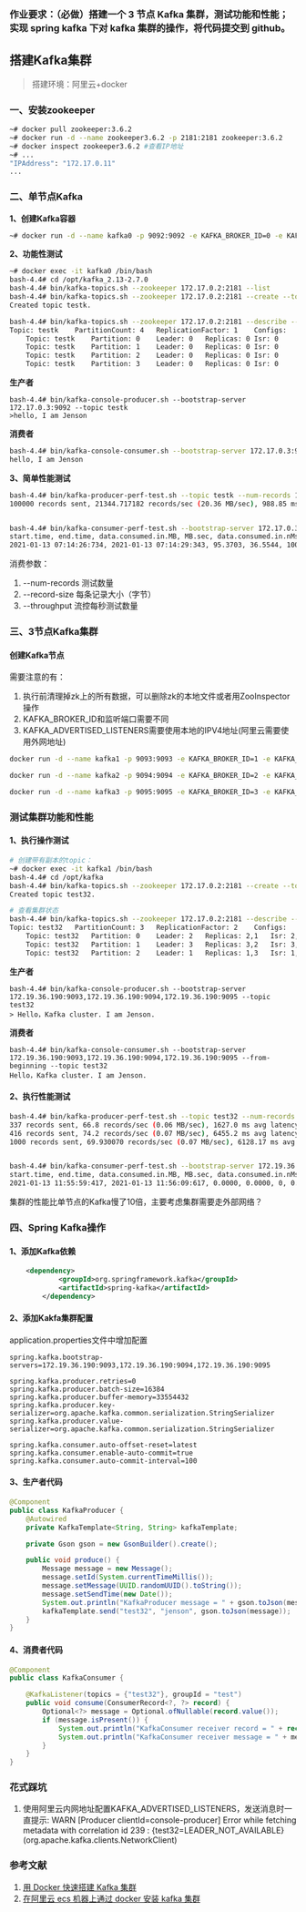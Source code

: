 ### 作业要求：（必做）搭建一个 3 节点 Kafka 集群，测试功能和性能；实现 spring kafka 下对 kafka 集群的操作，将代码提交到 github。

## 搭建Kafka集群

> 搭建环境：阿里云+docker

### 一、安装zookeeper
```sh
~# docker pull zookeeper:3.6.2
~# docker run -d --name zookeeper3.6.2 -p 2181:2181 zookeeper:3.6.2
~# docker inspect zookeeper3.6.2 #查看IP地址
~# ...
"IPAddress": "172.17.0.11"
...
```

### 二、单节点Kafka
**1、创建Kafka容器**

```sh
~# docker run -d --name kafka0 -p 9092:9092 -e KAFKA_BROKER_ID=0 -e KAFKA_ZOOKEEPER_CONNECT=172.17.0.2:2181 -e KAFKA_ADVERTISED_LISTENERS=PLAINTEXT://172.17.0.3:9092 -e KAFKA_LISTENERS=PLAINTEXT://172.17.0.3:9092 -e  KAFKA_HEAP_OPTS="-Xms256M -Xmx256M"  -t wurstmeister/kafka
```

**2、功能性测试**

```sh
~# docker exec -it kafka0 /bin/bash
bash-4.4# cd /opt/kafka_2.13-2.7.0
bash-4.4# bin/kafka-topics.sh --zookeeper 172.17.0.2:2181 --list
bash-4.4# bin/kafka-topics.sh --zookeeper 172.17.0.2:2181 --create --topic testk --partitions 4 --replication-factor 1
Created topic testk.

bash-4.4# bin/kafka-topics.sh --zookeeper 172.17.0.2:2181 --describe --topic testk
Topic: testk	PartitionCount: 4	ReplicationFactor: 1	Configs: 
	Topic: testk	Partition: 0	Leader: 0	Replicas: 0	Isr: 0
	Topic: testk	Partition: 1	Leader: 0	Replicas: 0	Isr: 0
	Topic: testk	Partition: 2	Leader: 0	Replicas: 0	Isr: 0
	Topic: testk	Partition: 3	Leader: 0	Replicas: 0	Isr: 0
```

**生产者**

```
bash-4.4# bin/kafka-console-producer.sh --bootstrap-server 172.17.0.3:9092 --topic testk
>hello, I am Jenson
```

**消费者**

```sh
bash-4.4# bin/kafka-console-consumer.sh --bootstrap-server 172.17.0.3:9092 --from-beginning --topic testk
hello, I am Jenson
```

**3、简单性能测试**
```sh
bash-4.4# bin/kafka-producer-perf-test.sh --topic testk --num-records 100000 --record-size 1000 --throughput 100000 --producer-props bootstrap.servers=172.17.0.3:9092
100000 records sent, 21344.717182 records/sec (20.36 MB/sec), 988.85 ms avg latency, 1550.00 ms max latency, 1018 ms 50th, 1432 ms 95th, 1513 ms 99th, 1548 ms 99.9th.


bash-4.4# bin/kafka-consumer-perf-test.sh --bootstrap-server 172.17.0.3:9092 --topic testk --fetch-size 1048576 --messages 100000 --threads 1
start.time, end.time, data.consumed.in.MB, MB.sec, data.consumed.in.nMsg, nMsg.sec, rebalance.time.ms, fetch.time.ms, fetch.MB.sec, fetch.nMsg.sec
2021-01-13 07:14:26:734, 2021-01-13 07:14:29:343, 95.3703, 36.5544, 100010, 38332.6945, 1610522067734, -1610522065125, -0.0000, -0.0001
```

消费参数：
1. --num-records 测试数量
2. --record-size 每条记录大小（字节）
3. --throughput 流控每秒测试数量


### 三、3节点Kafka集群

#### 创建Kafka节点

需要注意的有：
1. 执行前清理掉zk上的所有数据，可以删除zk的本地文件或者用ZooInspector操作 
2. KAFKA_BROKER_ID和监听端口需要不同
3. KAFKA_ADVERTISED_LISTENERS需要使用本地的IPV4地址(阿里云需要使用外网地址)

```sh
docker run -d --name kafka1 -p 9093:9093 -e KAFKA_BROKER_ID=1 -e KAFKA_ZOOKEEPER_CONNECT=172.17.0.2:2181 -e KAFKA_ADVERTISED_LISTENERS=PLAINTEXT://172.19.36.190:9093 -e KAFKA_LISTENERS=PLAINTEXT://0.0.0.0:9093 -e KAFKA_NUM_PARTITIONS=3 -e KAFKA_DEFAULT_REPLICATION_FACTOR=2 -e  KAFKA_HEAP_OPTS="-Xms256M -Xmx256M" -t wurstmeister/kafka

docker run -d --name kafka2 -p 9094:9094 -e KAFKA_BROKER_ID=2 -e KAFKA_ZOOKEEPER_CONNECT=172.17.0.2:2181 -e KAFKA_ADVERTISED_LISTENERS=PLAINTEXT://172.19.36.190:9094 -e KAFKA_LISTENERS=PLAINTEXT://0.0.0.0:9094 -e KAFKA_NUM_PARTITIONS=3 -e KAFKA_DEFAULT_REPLICATION_FACTOR=2 -e  KAFKA_HEAP_OPTS="-Xms256M -Xmx256M" -t wurstmeister/kafka

docker run -d --name kafka3 -p 9095:9095 -e KAFKA_BROKER_ID=3 -e KAFKA_ZOOKEEPER_CONNECT=172.17.0.2:2181 -e KAFKA_ADVERTISED_LISTENERS=PLAINTEXT://172.19.36.190:9095 -e KAFKA_LISTENERS=PLAINTEXT://0.0.0.0:9095 -e KAFKA_NUM_PARTITIONS=3 -e KAFKA_DEFAULT_REPLICATION_FACTOR=2 -e  KAFKA_HEAP_OPTS="-Xms256M -Xmx256M" -t wurstmeister/kafka
```

### 测试集群功能和性能

#### 1、执行操作测试
```sh
# 创建带有副本的topic：
~# docker exec -it kafka1 /bin/bash
bash-4.4# cd /opt/kafka
bash-4.4# bin/kafka-topics.sh --zookeeper 172.17.0.2:2181 --create --topic test32 --partitions 3 --replication-factor 2
Created topic test32.

# 查看集群状态
bash-4.4# bin/kafka-topics.sh --zookeeper 172.17.0.2:2181 --describe --topic test32
Topic: test32	PartitionCount: 3	ReplicationFactor: 2	Configs: 
	Topic: test32	Partition: 0	Leader: 2	Replicas: 2,1	Isr: 2,1
	Topic: test32	Partition: 1	Leader: 3	Replicas: 3,2	Isr: 3,2
	Topic: test32	Partition: 2	Leader: 1	Replicas: 1,3	Isr: 1,3
```

**生产者**
```
bash-4.4# bin/kafka-console-producer.sh --bootstrap-server 172.19.36.190:9093,172.19.36.190:9094,172.19.36.190:9095 --topic test32
> Hello，Kafka cluster. I am Jenson.
```

**消费者**
```
bash-4.4# bin/kafka-console-consumer.sh --bootstrap-server 172.19.36.190:9093,172.19.36.190:9094,172.19.36.190:9095 --from-beginning --topic test32
Hello，Kafka cluster. I am Jenson.
```

#### 2、执行性能测试
```sh
bash-4.4# bin/kafka-producer-perf-test.sh --topic test32 --num-records 1000 --record-size 1000 --throughput 1000 --producer-props bootstrap.servers=172.19.36.190:9093,172.19.36.190:9094,172.19.36.190:9095
337 records sent, 66.8 records/sec (0.06 MB/sec), 1627.0 ms avg latency, 4218.0 ms max latency.
416 records sent, 74.2 records/sec (0.07 MB/sec), 6455.2 ms avg latency, 9756.0 ms max latency.
1000 records sent, 69.930070 records/sec (0.07 MB/sec), 6128.17 ms avg latency, 13304.00 ms max latency, 5931 ms 50th, 12862 ms 95th, 13296 ms 99th, 13304 ms 99.9th.


bash-4.4# bin/kafka-consumer-perf-test.sh --bootstrap-server 172.19.36.190:9093,172.19.36.190:9094,172.19.36.190:9095 --topic test32 --fetch-size 1048576 --messages 10000 --threads 1
start.time, end.time, data.consumed.in.MB, MB.sec, data.consumed.in.nMsg, nMsg.sec, rebalance.time.ms, fetch.time.ms, fetch.MB.sec, fetch.nMsg.sec
2021-01-13 11:55:59:417, 2021-01-13 11:56:09:617, 0.0000, 0.0000, 0, 0.0000, 1610538960342, -1610538950142, -0.0000, -0.0000
```

集群的性能比单节点的Kafka慢了10倍，主要考虑集群需要走外部网络？


### 四、Spring Kafka操作

#### 1、添加Kafka依赖
```xml
	<dependency>
            <groupId>org.springframework.kafka</groupId>
            <artifactId>spring-kafka</artifactId>
        </dependency>
```

#### 2、添加Kakfa集群配置
application.properties文件中增加配置
```
spring.kafka.bootstrap-servers=172.19.36.190:9093,172.19.36.190:9094,172.19.36.190:9095

spring.kafka.producer.retries=0
spring.kafka.producer.batch-size=16384
spring.kafka.producer.buffer-memory=33554432
spring.kafka.producer.key-serializer=org.apache.kafka.common.serialization.StringSerializer
spring.kafka.producer.value-serializer=org.apache.kafka.common.serialization.StringSerializer

spring.kafka.consumer.auto-offset-reset=latest
spring.kafka.consumer.enable-auto-commit=true
spring.kafka.consumer.auto-commit-interval=100
```

#### 3、生产者代码
```java
@Component
public class KafkaProducer {
    @Autowired
    private KafkaTemplate<String, String> kafkaTemplate;

    private Gson gson = new GsonBuilder().create();

    public void produce() {
        Message message = new Message();
        message.setId(System.currentTimeMillis());
        message.setMessage(UUID.randomUUID().toString());
        message.setSendTime(new Date());
        System.out.println("KafkaProducer message = " + gson.toJson(message));
        kafkaTemplate.send("test32", "jenson", gson.toJson(message));
    }
}
```


#### 4、消费者代码
```java
@Component
public class KafkaConsumer {

    @KafkaListener(topics = {"test32"}, groupId = "test")
    public void consume(ConsumerRecord<?, ?> record) {
        Optional<?> message = Optional.ofNullable(record.value());
        if (message.isPresent()) {
            System.out.println("KafkaConsumer receiver record = " + record);
            System.out.println("KafkaConsumer receiver message = " + message.get());
        }
    }
}
```

### 花式踩坑
1. 使用阿里云内网地址配置KAFKA_ADVERTISED_LISTENERS，发送消息时一直提示: WARN [Producer clientId=console-producer] Error while fetching metadata with correlation id 239 : {test32=LEADER_NOT_AVAILABLE} (org.apache.kafka.clients.NetworkClient)


### 参考文献
1. [用 Docker 快速搭建 Kafka 集群](https://segmentfault.com/a/1190000022988499)
2. [在阿里云 ecs 机器上通过 docker 安装 kafka 集群](https://my.oschina.net/kaisesai/blog/4308044)
